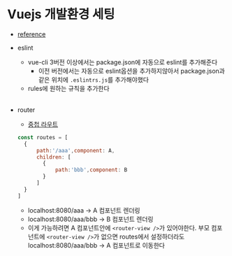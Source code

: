 # Vuejs 개발환경 세팅
- [reference](https://velog.io/@ljinsk3/ESLint-Prettier-%EC%84%A4%EC%A0%95%ED%95%98%EB%8A%94-%EB%B0%A9%EB%B2%95)
- eslint
    - vue-cli 3버전 이상에서는 package.json에 자동으로 eslint를 추가해준다
        - 이전 버전에서는 자동으로 eslint옵션을 추가하지않아서 package.json과 같은 위치에 `.eslintrs.js`를 추가해야했다
    - rules에 원하는 규칙을 추가한다
<br><br>
- router
    - [중첩 라우트](https://router.vuejs.org/kr/guide/essentials/nested-routes.html)
        
    ```javascript
    const routes = [
      {
          path:'/aaa',component: A,
          children: [
            {
                path:'bbb',component: B
            }
          ]  
      } 
    ] 
    ```
      
    - localhost:8080/aaa -> A 컴포넌트 렌더링
    - localhost:8080/aaa/bbb -> B 컴포넌트 렌더링
    - 이게 가능하려면 A 컴포넌트안에 `<router-view />`가 있어야한다. 부모 컴포넌트에 `<router-view />`가 없으면 routes에서 설정하더라도 localhost:8080/aaa/bbb -> A 컴포넌트로 이동한다
  